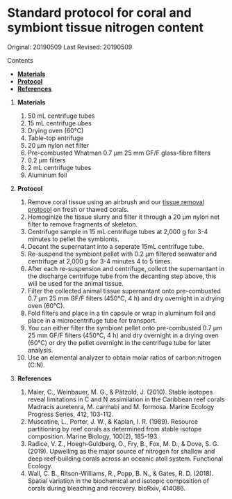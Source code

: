 # Standard protocol for coral and symbiont tissue nitrogen content

Original: 20190509
Last Revised: 20190509

Contents
- [**Materials**](#Materials)  
- [**Protocol**](#Protocol)
- [**References**](#References)
 
1. <a name="Materials"></a> **Materials**
    1.    50 mL centrifuge tubes
    1.    15 mL centrifuge ubes
    1.    Drying oven (60°C)
    1.    Table-top entrifuge 
    1.    20 µm nylon net filter
    1.    Pre-combusted Whatman 0.7 µm 25 mm GF/F glass-fibre filters
    1.    0.2 µm filters 
    1.    2 mL centrifuge tubes
    1.    Aluminum foil


2. <a name="Protocol"></a> **Protocol**

    1.  Remove coral tissue using an airbrush and our [tissue removal protocol](/Protocols/Tissue_removal_SOP.md) on fresh or thawed corals.
    1.  Homoginize the tissue slurry and filter it through a 20 µm nylon net filter to remove fragments of skeleton.
    1.  Centrifuge sample in 15 mL centrifuge tubes at 2,000 g for 3-4 minutes to pellet the symbionts.
    1.  Decant the supernatant into a seperate 15mL centrifuge tube.
    1.  Re-suspend the symbiont pellet with 0.2 µm filtered seawater and centrifuge at 2,000 g for 3-4 minutes 4 to 5 times.
    1.  After each re-suspension and centrifuge, collect the supernantant in the discharge centrifuge tube from the decanting step above, this will be used for the animal tissue.
    1.  Filter the collected animal tissue supernantant onto pre-combusted 0.7 µm 25 mm GF/F filters (450°C, 4 h) and dry overnight in a drying oven (60°C).
    1.  Fold filters and place in a tin capsule or wrap in aluminum foil and place in a microcentrifuge tube for transport.
    1.  You can either filter the symbiont pellet onto pre-combusted 0.7 µm 25 mm GF/F filters (450°C, 4 h) and dry overnight in a drying oven (60°C) or dry the pellet overnight in the centrifuge tube for later analysis.
    1.  Use an elemental analyzer to obtain molar ratios of carbon:nitrogen (C:N). 


3. <a name="References"></a> **References**

    1.  Maier, C., Weinbauer, M. G., & Pätzold, J. (2010). Stable isotopes reveal limitations in C and N assimilation in the Caribbean reef corals Madracis auretenra, M. carmabi and M. formosa. Marine Ecology Progress Series, 412, 103-112.
    2. Muscatine, L., Porter, J. W., & Kaplan, I. R. (1989). Resource partitioning by reef corals as determined from stable isotope composition. Marine Biology, 100(2), 185-193.
    3.  Radice, V. Z., Hoegh‐Guldberg, O., Fry, B., Fox, M. D., & Dove, S. G. (2019). Upwelling as the major source of nitrogen for shallow and deep reef‐building corals across an oceanic atoll system. Functional Ecology.
    4.  Wall, C. B., Ritson-Williams, R., Popp, B. N., & Gates, R. D. (2018). Spatial variation in the biochemical and isotopic composition of corals during bleaching and recovery. bioRxiv, 414086.












	  
   

















